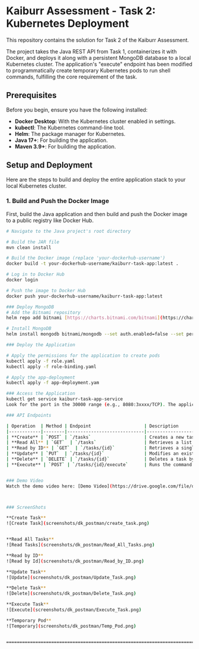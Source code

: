# Kaiburr Assessment - Task 2: Kubernetes Deployment

This repository contains the solution for Task 2 of the Kaiburr Assessment.

The project takes the Java REST API from Task 1, containerizes it with Docker, and deploys it along with a persistent MongoDB database to a local Kubernetes cluster. The application's "execute" endpoint has been modified to programmatically create temporary Kubernetes pods to run shell commands, fulfilling the core requirement of the task.

## Prerequisites

Before you begin, ensure you have the following installed:
* **Docker Desktop**: With the Kubernetes cluster enabled in settings.
* **kubectl**: The Kubernetes command-line tool.
* **Helm**: The package manager for Kubernetes.
* **Java 17+**: For building the application.
* **Maven 3.9+**: For building the application.

## Setup and Deployment

Here are the steps to build and deploy the entire application stack to your local Kubernetes cluster.

### 1. Build and Push the Docker Image
First, build the Java application and then build and push the Docker image to a public registry like Docker Hub.

```bash
# Navigate to the Java project's root directory

# Build the JAR file
mvn clean install

# Build the Docker image (replace 'your-dockerhub-username')
docker build -t your-dockerhub-username/kaiburr-task-app:latest .

# Log in to Docker Hub
docker login

# Push the image to Docker Hub
docker push your-dockerhub-username/kaiburr-task-app:latest

### Deploy MongoDB
# Add the Bitnami repository
helm repo add bitnami [https://charts.bitnami.com/bitnami](https://charts.bitnami.com/bitnami)

# Install MongoDB
helm install mongodb bitnami/mongodb --set auth.enabled=false --set persistence.enabled=true

### Deploy the Application

# Apply the permissions for the application to create pods
kubectl apply -f role.yaml
kubectl apply -f role-binding.yaml

# Apply the app-deployment 
kubectl apply -f app-deployment.yam

### Access the Application
kubectl get service kaiburr-task-app-service
Look for the port in the 30000 range (e.g., 8080:3xxxx/TCP). The application API will be available at http://localhost:3xxxx/tasks.

### API Endpoints

| Operation  | Method | Endpoint                    | Description                                       |
|------------|--------|-----------------------------|---------------------------------------------------|
| **Create** | `POST` | `/tasks`                    | Creates a new task.                               |
| **Read All** | `GET`  | `/tasks`                  | Retrieves a list of all tasks.                    |
| **Read by ID** | `GET`  | `/tasks/{id}`           | Retrieves a single task by its ID.                |
| **Update** | `PUT`  | `/tasks/{id}`               | Modifies an existing task by its ID.              |
| **Delete** | `DELETE` | `/tasks/{id}`             | Deletes a task by its ID.                         |
| **Execute** | `POST` | `/tasks/{id}/execute`      | Runs the command for a specific task in a new pod.|


### Demo Video
Watch the demo video here: [Demo Video](https://drive.google.com/file/d/1B05D9X9v5uhqIr0iT1W1QBZgn0TRILCe/view?usp=sharing)



### ScreenShots

**Create Task**  
![Create Task](screenshots/dk_postman/create_task.png)


**Read All Tasks**  
![Read Tasks](screenshots/dk_postman/Read_All_Tasks.png)

**Read by ID**  
![Read by Id](screenshots/dk_postman/Read_by_ID.png)

**Update Task**  
![Update](screenshots/dk_postman/Update_Task.png)

**Delete Task**  
![Delete](screenshots/dk_postman/Delete_Task.png)

**Execute Task**  
![Execute](screenshots/dk_postman/Execute_Task.png)

**Temporary Pod**  
![Temporary](screenshots/dk_postman/Temp_Pod.png)


==================================================================================================================================================

